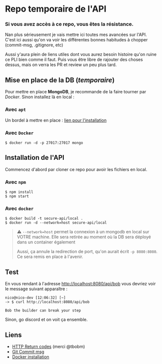 # Repo temporaire de l'API

### Si vous avez accès à ce repo, vous êtes la résistance.

Nan plus sérieusement je vais mettre ici toutes mes avancées sur l'API. C'est ici aussi qu'on va voir les différentes bonnes habitudes à chopper (commit-msg, .gitignore, etc)

Aussi y'aura plein de liens utiles dont vous aurez besoin histoire qu'on ruine ce PLI bien comme il faut. Puis vous être libre de rajouter des choses dessus, mais on verra les PR et review un peu plus tard.

## Mise en place de la DB (*temporaire*)

Pour mettre en place **MongoDB**, je recommande de la faire tourner par *Docker*. Sinon installez là en local :

### Avec `apt`
Un bordel à mettre en place : [lien pour l'installation](https://docs.mongodb.com/manual/tutorial/install-mongodb-on-ubuntu/)

### Avec `Docker`
```console
$ docker run -d -p 27017:27017 mongo
```

## Installation de l'API

Commencez d'abord par cloner ce repo pour avoir les fichiers en local.

### Avec `npm`
```console
$ npm install
$ npm start
```

### Avec `docker`
```console
$ docker build -t secure-api/local .
$ docker run -d --network=host secure-api/local
```
> :warning: `--network=host` permet la connexion à un mongodb en local sur VOTRE machine. Elle sera retirée au moment où la DB sera déployé dans un container également
>
> Aussi, ça annule la redirection de port, qu'on aurait écrit `-p 8080:8080`. Ce sera remis en place à l'avenir.

## Test

En vous rendant à l'adresse <http://localhost:8080/api/bob> vous devriez voir le message suivant apparaître :
```console
nico@nico-dev [12:06:32] [~]
-> $ curl http://localhost:8080/api/bob

Bob the builder can break your step
```

Sinon, go discord et on voit ça ensemble.

## Liens

- [HTTP Return codes](https://github.com/for-GET/http-decision-diagram) (merci @tbobm)
- [Git Commit msg](https://karma-runner.github.io/0.10/dev/git-commit-msg.html)
- [Docker installation](https://docs.docker.com/get-docker/)

